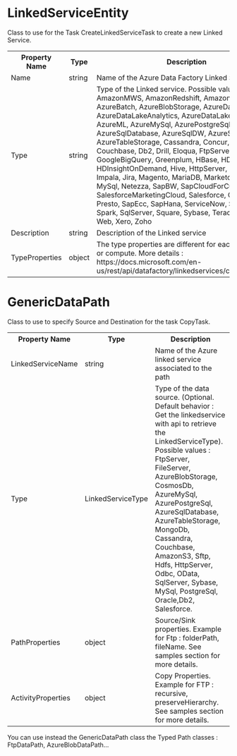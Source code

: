 # LinkedServiceEntity

Class to use for the Task CreateLinkedServiceTask to create a new Linked Service.

<table>
 <tr>
  <th>Property Name</th>
  <th>Type</th>
  <th>Description</th>
 </tr>
 <tr>
  <td>Name</td>
  <td>string</td>
  <td>Name of the Azure Data Factory Linked Service</td>
 </tr>
 <tr>
  <td>Type</td>
  <td>string</td>
  <td>Type of the Linked service. Possible values : AmazonMWS, AmazonRedshift, AmazonS3, AzureBatch, AzureBlobStorage, AzureDatabricks, AzureDataLakeAnalytics, AzureDataLakeStore, AzureML, AzureMySql, AzurePostgreSql, AzureSqlDatabase, AzureSqlDW, AzureStorage, AzureTableStorage, Cassandra, Concur, CosmosDb, Couchbase, Db2, Drill, Eloqua, FtpServer, FileServer, GoogleBigQuery, Greenplum, HBase, HDInsight, HDInsightOnDemand, Hive, HttpServer, Hubspot, Impala, Jira, Magento, MariaDB, Marketo, MongoDb, MySql, Netezza, SapBW, SapCloudForCustomer, SalesforceMarketingCloud, Salesforce, QuickBooks, Presto, SapEcc, SapHana, ServiceNow, Sftp, Shopify, Spark, SqlServer, Square, Sybase, Teradata, Vertica, Web, Xero, Zoho</td>
 </tr>
 <tr>
  <td>Description</td>
  <td>string</td>
  <td>Description of the Linked service</td>
 </tr>
 <tr>
  <td>TypeProperties</td>
  <td>object</td>
  <td>The type properties are different for each data store or compute. More details : https://docs.microsoft.com/en-us/rest/api/datafactory/linkedservices/createorupdate</td>
 </tr>
</table>


# GenericDataPath

Class to use to specify Source and Destination for the task CopyTask.

<table>
 <tr>
  <th>Property Name</th>
  <th>Type</th>
  <th>Description</th>
 </tr>
 <tr>
  <td>LinkedServiceName </td>
  <td>string</td>
  <td>Name of the Azure linked service associated to the path</td>
 </tr>
 <tr>
  <td>Type</td>
  <td>LinkedServiceType</td>
  <td>Type of the data source. (Optional. Default behavior : Get the linkedservice with api to retrieve the LinkedServiceType). Possible values : FtpServer, FileServer, AzureBlobStorage, CosmosDb, AzureMySql, AzurePostgreSql, AzureSqlDatabase, AzureTableStorage, MongoDb, Cassandra, Couchbase, AmazonS3, Sftp, Hdfs, HttpServer, Odbc, OData, SqlServer, Sybase, MySql, PostgreSql, Oracle,Db2, Salesforce.</td>
 </tr>
 <tr>
  <td>PathProperties</td>
  <td>object</td>
  <td>Source/Sink properties. Example for Ftp : folderPath, fileName. See samples section for more details.</td>
 </tr>
 <tr>
  <td>ActivityProperties</td>
  <td>object</td>
  <td>Copy Properties. Example for FTP : recursive, preserveHierarchy. See samples section for more details.</td>
 </tr>
</table>

You can use instead the GenericDataPath class the Typed Path classes : FtpDataPath, AzureBlobDataPath... 
